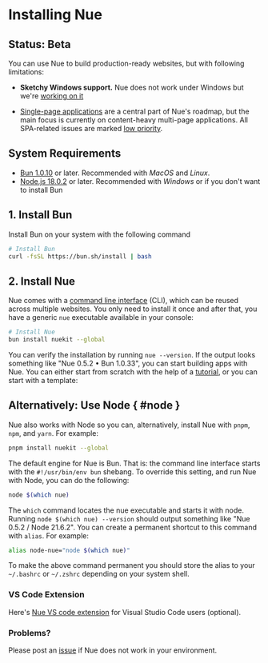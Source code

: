 

# Installing Nue


## Status: Beta
You can use Nue to build production-ready websites, but with following limitations:

* **Sketchy Windows support.** Nue does not work under Windows but we're [working on it](https://github.com/nuejs/nue/issues/249)

* [Single-page applications](single-page-applications.html) are a central part of Nue's roadmap, but the main focus is currently on content-heavy multi-page applications. All SPA-related issues are marked [low priority](https://github.com/nuejs/nue/labels/low%20priority).


## System Requirements

* [Bun 1.0.10](//bun.sh/) or later. Recommended with *MacOS* and *Linux*.
* [Node.js 18.0.2](//nodejs.org/) or later. Recommended with *Windows* or if you don't want to install Bun


## 1. Install Bun
Install Bun on your system with the following command

``` sh
# Install Bun
curl -fsSL https://bun.sh/install | bash
```

## 2. Install Nue
Nue comes with a [command line interface](command-line-interface.html) (CLI), which can be reused across multiple websites. You only need to install it once and after that, you have a generic `nue` executable available in your console:


``` sh
# Install Nue
bun install nuekit --global
```

You can verify the installation by running `nue --version`. If the output looks something like "Nue 0.5.2 • Bun 1.0.33", you can start building apps with Nue. You can either start from scratch with the help of a [tutorial](hello-world.html), or you can start with a template:




## Alternatively: Use Node { #node }
Nue also works with Node so you can, alternatively, install Nue with `pnpm`, `npm`, and `yarn`. For example:

``` sh
pnpm install nuekit --global
```

The default engine for Nue is Bun. That is: the command line interface starts with the `#!/usr/bin/env bun` shebang. To override this setting, and run Nue with Node, you can do the following:

``` sh
node $(which nue)
```

The `which` command locates the nue executable and starts it with node. Running `node $(which nue) --version` should output something like "Nue 0.5.2 / Node 21.6.2". You can create a permanent shortcut to this command with `alias`. For example:

``` sh
alias node-nue="node $(which nue)"
```

To make the above command permanent you should store the alias to your `~/.bashrc` or `~/.zshrc` depending on your system shell.



### VS Code Extension
Here's [Nue VS code extension](https://marketplace.visualstudio.com/items?itemName=yaoyuanzhang.nue&ssr=false) for Visual Studio Code users (optional).



### Problems?
Please post an [issue](//github.com/nuejs/nue/issues) if Nue does not work in your environment.

